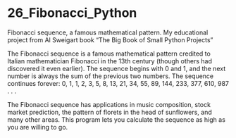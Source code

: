 # 26_Fibonacci_Python
Fibonacci sequence, a famous mathematical pattern. My educational project from Al Sweigart book “The Big Book of Small Python Projects”

The Fibonacci sequence is a famous mathematical pattern credited to Italian mathematician Fibonacci in the 13th century (though others had discovered it even earlier). 
The sequence begins with 0 and 1, and the next number is always the sum of the previous two numbers. 
The sequence continues forever: 0, 1, 1, 2, 3, 5, 8, 13, 21, 34, 55, 89, 144, 233, 377, 610, 987 . . .

The Fibonacci sequence has applications in music composition, stock market prediction, the pattern of florets in the head of sunflowers, and 
many other areas. This program lets you calculate the sequence as high as you are willing to go. 

